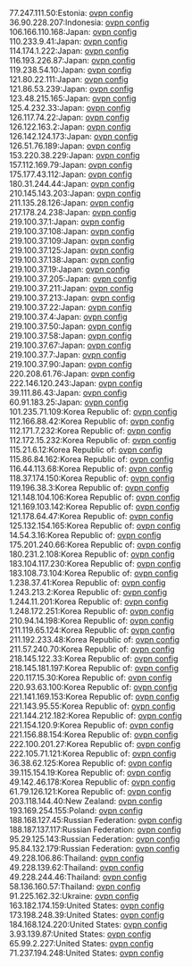 77.247.111.50:Estonia: [ovpn config](vpn/77_247_111_50.ovpn)  
36.90.228.207:Indonesia: [ovpn config](vpn/36_90_228_207.ovpn)  
106.166.110.168:Japan: [ovpn config](vpn/106_166_110_168.ovpn)  
110.233.9.41:Japan: [ovpn config](vpn/110_233_9_41.ovpn)  
114.174.1.222:Japan: [ovpn config](vpn/114_174_1_222.ovpn)  
116.193.226.87:Japan: [ovpn config](vpn/116_193_226_87.ovpn)  
119.238.54.10:Japan: [ovpn config](vpn/119_238_54_10.ovpn)  
121.80.22.111:Japan: [ovpn config](vpn/121_80_22_111.ovpn)  
121.86.53.239:Japan: [ovpn config](vpn/121_86_53_239.ovpn)  
123.48.215.165:Japan: [ovpn config](vpn/123_48_215_165.ovpn)  
125.4.232.33:Japan: [ovpn config](vpn/125_4_232_33.ovpn)  
126.117.74.22:Japan: [ovpn config](vpn/126_117_74_22.ovpn)  
126.122.163.2:Japan: [ovpn config](vpn/126_122_163_2.ovpn)  
126.142.124.173:Japan: [ovpn config](vpn/126_142_124_173.ovpn)  
126.51.76.189:Japan: [ovpn config](vpn/126_51_76_189.ovpn)  
153.220.38.229:Japan: [ovpn config](vpn/153_220_38_229.ovpn)  
157.112.169.79:Japan: [ovpn config](vpn/157_112_169_79.ovpn)  
175.177.43.112:Japan: [ovpn config](vpn/175_177_43_112.ovpn)  
180.31.244.44:Japan: [ovpn config](vpn/180_31_244_44.ovpn)  
210.145.143.203:Japan: [ovpn config](vpn/210_145_143_203.ovpn)  
211.135.28.126:Japan: [ovpn config](vpn/211_135_28_126.ovpn)  
217.178.24.238:Japan: [ovpn config](vpn/217_178_24_238.ovpn)  
219.100.37.1:Japan: [ovpn config](vpn/219_100_37_1.ovpn)  
219.100.37.108:Japan: [ovpn config](vpn/219_100_37_108.ovpn)  
219.100.37.109:Japan: [ovpn config](vpn/219_100_37_109.ovpn)  
219.100.37.125:Japan: [ovpn config](vpn/219_100_37_125.ovpn)  
219.100.37.138:Japan: [ovpn config](vpn/219_100_37_138.ovpn)  
219.100.37.19:Japan: [ovpn config](vpn/219_100_37_19.ovpn)  
219.100.37.205:Japan: [ovpn config](vpn/219_100_37_205.ovpn)  
219.100.37.211:Japan: [ovpn config](vpn/219_100_37_211.ovpn)  
219.100.37.213:Japan: [ovpn config](vpn/219_100_37_213.ovpn)  
219.100.37.22:Japan: [ovpn config](vpn/219_100_37_22.ovpn)  
219.100.37.4:Japan: [ovpn config](vpn/219_100_37_4.ovpn)  
219.100.37.50:Japan: [ovpn config](vpn/219_100_37_50.ovpn)  
219.100.37.58:Japan: [ovpn config](vpn/219_100_37_58.ovpn)  
219.100.37.67:Japan: [ovpn config](vpn/219_100_37_67.ovpn)  
219.100.37.7:Japan: [ovpn config](vpn/219_100_37_7.ovpn)  
219.100.37.90:Japan: [ovpn config](vpn/219_100_37_90.ovpn)  
220.208.61.76:Japan: [ovpn config](vpn/220_208_61_76.ovpn)  
222.146.120.243:Japan: [ovpn config](vpn/222_146_120_243.ovpn)  
39.111.86.43:Japan: [ovpn config](vpn/39_111_86_43.ovpn)  
60.91.183.25:Japan: [ovpn config](vpn/60_91_183_25.ovpn)  
101.235.71.109:Korea Republic of: [ovpn config](vpn/101_235_71_109.ovpn)  
112.166.88.42:Korea Republic of: [ovpn config](vpn/112_166_88_42.ovpn)  
112.171.7.232:Korea Republic of: [ovpn config](vpn/112_171_7_232.ovpn)  
112.172.15.232:Korea Republic of: [ovpn config](vpn/112_172_15_232.ovpn)  
115.21.6.12:Korea Republic of: [ovpn config](vpn/115_21_6_12.ovpn)  
115.86.84.162:Korea Republic of: [ovpn config](vpn/115_86_84_162.ovpn)  
116.44.113.68:Korea Republic of: [ovpn config](vpn/116_44_113_68.ovpn)  
118.37.174.150:Korea Republic of: [ovpn config](vpn/118_37_174_150.ovpn)  
119.196.38.3:Korea Republic of: [ovpn config](vpn/119_196_38_3.ovpn)  
121.148.104.106:Korea Republic of: [ovpn config](vpn/121_148_104_106.ovpn)  
121.169.103.142:Korea Republic of: [ovpn config](vpn/121_169_103_142.ovpn)  
121.178.64.47:Korea Republic of: [ovpn config](vpn/121_178_64_47.ovpn)  
125.132.154.165:Korea Republic of: [ovpn config](vpn/125_132_154_165.ovpn)  
14.54.3.16:Korea Republic of: [ovpn config](vpn/14_54_3_16.ovpn)  
175.201.240.66:Korea Republic of: [ovpn config](vpn/175_201_240_66.ovpn)  
180.231.2.108:Korea Republic of: [ovpn config](vpn/180_231_2_108.ovpn)  
183.104.117.230:Korea Republic of: [ovpn config](vpn/183_104_117_230.ovpn)  
183.108.73.104:Korea Republic of: [ovpn config](vpn/183_108_73_104.ovpn)  
1.238.37.41:Korea Republic of: [ovpn config](vpn/1_238_37_41.ovpn)  
1.243.213.2:Korea Republic of: [ovpn config](vpn/1_243_213_2.ovpn)  
1.244.11.201:Korea Republic of: [ovpn config](vpn/1_244_11_201.ovpn)  
1.248.172.251:Korea Republic of: [ovpn config](vpn/1_248_172_251.ovpn)  
210.94.14.198:Korea Republic of: [ovpn config](vpn/210_94_14_198.ovpn)  
211.119.65.124:Korea Republic of: [ovpn config](vpn/211_119_65_124.ovpn)  
211.192.233.48:Korea Republic of: [ovpn config](vpn/211_192_233_48.ovpn)  
211.57.240.70:Korea Republic of: [ovpn config](vpn/211_57_240_70.ovpn)  
218.145.122.33:Korea Republic of: [ovpn config](vpn/218_145_122_33.ovpn)  
218.145.181.197:Korea Republic of: [ovpn config](vpn/218_145_181_197.ovpn)  
220.117.15.30:Korea Republic of: [ovpn config](vpn/220_117_15_30.ovpn)  
220.93.63.100:Korea Republic of: [ovpn config](vpn/220_93_63_100.ovpn)  
221.141.169.153:Korea Republic of: [ovpn config](vpn/221_141_169_153.ovpn)  
221.143.95.55:Korea Republic of: [ovpn config](vpn/221_143_95_55.ovpn)  
221.144.212.182:Korea Republic of: [ovpn config](vpn/221_144_212_182.ovpn)  
221.154.120.9:Korea Republic of: [ovpn config](vpn/221_154_120_9.ovpn)  
221.156.88.154:Korea Republic of: [ovpn config](vpn/221_156_88_154.ovpn)  
222.100.201.27:Korea Republic of: [ovpn config](vpn/222_100_201_27.ovpn)  
222.105.71.121:Korea Republic of: [ovpn config](vpn/222_105_71_121.ovpn)  
36.38.62.125:Korea Republic of: [ovpn config](vpn/36_38_62_125.ovpn)  
39.115.154.19:Korea Republic of: [ovpn config](vpn/39_115_154_19.ovpn)  
49.142.46.178:Korea Republic of: [ovpn config](vpn/49_142_46_178.ovpn)  
61.79.126.121:Korea Republic of: [ovpn config](vpn/61_79_126_121.ovpn)  
203.118.144.40:New Zealand: [ovpn config](vpn/203_118_144_40.ovpn)  
193.169.254.155:Poland: [ovpn config](vpn/193_169_254_155.ovpn)  
188.168.127.45:Russian Federation: [ovpn config](vpn/188_168_127_45.ovpn)  
188.187.137.117:Russian Federation: [ovpn config](vpn/188_187_137_117.ovpn)  
95.29.125.143:Russian Federation: [ovpn config](vpn/95_29_125_143.ovpn)  
95.84.132.179:Russian Federation: [ovpn config](vpn/95_84_132_179.ovpn)  
49.228.106.86:Thailand: [ovpn config](vpn/49_228_106_86.ovpn)  
49.228.139.62:Thailand: [ovpn config](vpn/49_228_139_62.ovpn)  
49.228.244.46:Thailand: [ovpn config](vpn/49_228_244_46.ovpn)  
58.136.160.57:Thailand: [ovpn config](vpn/58_136_160_57.ovpn)  
91.225.162.32:Ukraine: [ovpn config](vpn/91_225_162_32.ovpn)  
163.182.174.159:United States: [ovpn config](vpn/163_182_174_159.ovpn)  
173.198.248.39:United States: [ovpn config](vpn/173_198_248_39.ovpn)  
184.168.124.220:United States: [ovpn config](vpn/184_168_124_220.ovpn)  
3.93.139.87:United States: [ovpn config](vpn/3_93_139_87.ovpn)  
65.99.2.227:United States: [ovpn config](vpn/65_99_2_227.ovpn)  
71.237.194.248:United States: [ovpn config](vpn/71_237_194_248.ovpn)  
